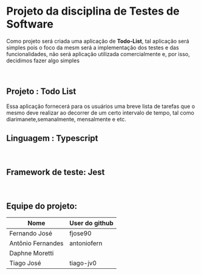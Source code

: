 # Projeto da disciplina de Testes de Software

Como projeto será criada uma aplicação de **Todo-List**, tal aplicação será simples pois o foco da mesm será a implementação dos testes e das funcionalidades, não será aplicação utilizada comercialmente e, por isso, decidimos fazer algo simples

<br />


## Projeto : Todo List

Essa aplicação fornecerá para os usuários uma breve lista de tarefas que o mesmo deve realizar ao decorrer de um certo intervalo de tempo, tal como diarimanete,semanalmente, mensalmente e etc.
<br />


## Linguagem : Typescript
<br />


## Framework de teste: Jest

<br />

## Equipe do projeto:

| Nome              | User do github |
| ----------------- | -------------- |
| Fernando José     | fjose90        |
| Antônio Fernandes | antoniofern    |
| Daphne Moretti    |                |
| Tiago José        | tiago-jv0      |